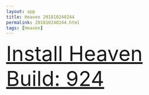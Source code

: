 ```yaml
---
layout: app
title: Heaven 201810240244
permalink: 201810240244.html
tags: [Heaven]
---
```

<div class="pure-g">
    <div class="pure-u-1-1" style="font-size: 4em">
        <a class="pure-button-primary" href="itms-services://?action=download-manifest&url=https%3A%2F%2Flitsungyisigono.github.io%2FTestScript%2Fmanifests%2F201810240244.plist"><i class="fa fa-download" aria-hidden="true"></i>Install Heaven Build: 924</a>
    </div>
</div>